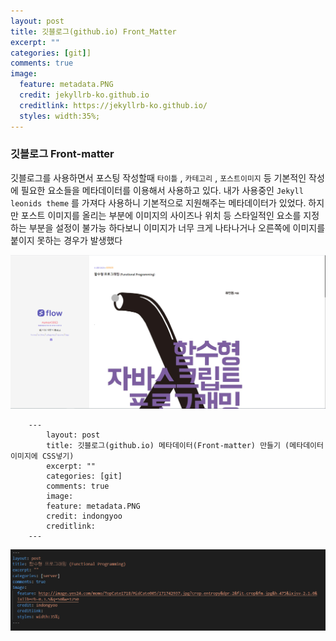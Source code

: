 ```yaml
---
layout: post
title: 깃블로그(github.io) Front_Matter 
excerpt: ""
categories: [git]]
comments: true
image:
  feature: metadata.PNG
  credit: jekyllrb-ko.github.io
  creditlink: https://jekyllrb-ko.github.io/
  styles: width:35%;
---
```

### 깃블로그 Front-matter



깃블로그를 사용하면서 포스팅 작성할때 `타이틀` , `카테고리` , `포스트이미지` 등 기본적인 작성에 필요한 요소들을 메타데이터를 이용해서 사용하고 있다. 내가 사용중인 `Jekyll leonids theme` 를 가져다 사용하니 기본적으로 지원해주는 메타데이터가 있었다. 하지만 포스트 이미지를 올리는 부분에 이미지의 사이즈나 위치 등 스타일적인 요소를 지정하는 부분을 설정이 불가능 하다보니 이미지가 너무 크게 나타나거나 오른쪽에 이미지를 붙이지 못하는 경우가 발생했다 



![Front-metter](/img/예시1.PNG)

```
    ---
        layout: post
        title: 깃블로그(github.io) 메타데이터(Front-matter) 만들기 (메타데이터 이미지에 CSS넣기)
        excerpt: ""
        categories: [git]
        comments: true
        image:
        feature: metadata.PNG
        credit: indongyoo
        creditlink: 
    ---
```

![Front-metter](/img/예시.PNG) 